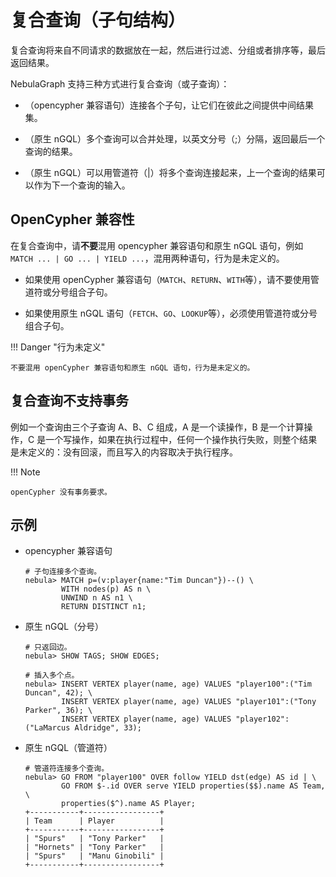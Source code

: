 # 复合查询（子句结构）

复合查询将来自不同请求的数据放在一起，然后进行过滤、分组或者排序等，最后返回结果。

NebulaGraph 支持三种方式进行复合查询（或子查询）：

- （opencypher 兼容语句）连接各个子句，让它们在彼此之间提供中间结果集。

- （原生 nGQL）多个查询可以合并处理，以英文分号（;）分隔，返回最后一个查询的结果。

- （原生 nGQL）可以用管道符（|）将多个查询连接起来，上一个查询的结果可以作为下一个查询的输入。

## OpenCypher 兼容性

在复合查询中，请**不要**混用 opencypher 兼容语句和原生 nGQL 语句，例如`MATCH ... | GO ... | YIELD ...`，混用两种语句，行为是未定义的。

- 如果使用 openCypher 兼容语句（`MATCH`、`RETURN`、`WITH`等），请不要使用管道符或分号组合子句。

- 如果使用原生 nGQL 语句（`FETCH`、`GO`、`LOOKUP`等），必须使用管道符或分号组合子句。

!!! Danger "行为未定义"

    不要混用 openCypher 兼容语句和原生 nGQL 语句，行为是未定义的。

## 复合查询不支持事务

例如一个查询由三个子查询 A、B、C 组成，A 是一个读操作，B 是一个计算操作，C 是一个写操作，如果在执行过程中，任何一个操作执行失败，则整个结果是未定义的：没有回滚，而且写入的内容取决于执行程序。

!!! Note

    openCypher 没有事务要求。

## 示例

- opencypher 兼容语句

    ```ngql
    # 子句连接多个查询。
    nebula> MATCH p=(v:player{name:"Tim Duncan"})--() \
            WITH nodes(p) AS n \
            UNWIND n AS n1 \
            RETURN DISTINCT n1;
    ```

- 原生 nGQL（分号）

    ```ngql
    # 只返回边。
    nebula> SHOW TAGS; SHOW EDGES;

    # 插入多个点。
    nebula> INSERT VERTEX player(name, age) VALUES "player100":("Tim Duncan", 42); \
            INSERT VERTEX player(name, age) VALUES "player101":("Tony Parker", 36); \
            INSERT VERTEX player(name, age) VALUES "player102":("LaMarcus Aldridge", 33);
    ```

- 原生 nGQL（管道符）

    ```ngql
    # 管道符连接多个查询。
    nebula> GO FROM "player100" OVER follow YIELD dst(edge) AS id | \
            GO FROM $-.id OVER serve YIELD properties($$).name AS Team, \
            properties($^).name AS Player;
    +-----------+-----------------+
    | Team      | Player          |
    +-----------+-----------------+
    | "Spurs"   | "Tony Parker"   |
    | "Hornets" | "Tony Parker"   |
    | "Spurs"   | "Manu Ginobili" |
    +-----------+-----------------+
    ```
